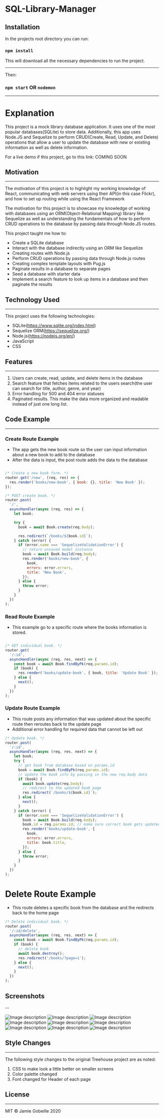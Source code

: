 # SQL-Library-Manager

## Installation

In the projects root directory you can run:

### `npm install`

This will download all the necessary dependencies to run the project.

---

Then:

### `npm start` OR `nodemon`

---

# Explanation

This project is a mock library database application. It uses one of the most popular databases(SQLite) to store data. Additionally, this app uses Node.JS and Sequelize to perform CRUD(Create, Read, Update, and Delete) operations that allow a user to update the database with new or existing information as well as delete information.

For a live demo if this project, go to this link: COMING SOON

## Motivation

---

The motivation of this project is to highlight my working knowledge of React, communicating with web servers using their API(in this case Flickr), and how to set up routing while using the React Framework

The motivation for this project is to showcase my knowledge of working with databases using an ORM(Object-Relational Mapping) library like Sequelize as well as understanding the fundamentals of how to perform CRUD operations to the database by passing data through Node.JS routes.

This project taught me how to:

- Create a SQLite database
- Interact with the database indirectly using an ORM like Sequelize
- Creating routes with Node.js
- Perform CRUD operations by passing data through Node.js routes
- Creating complex template layouts with Pug.js
- Paginate results in a database to separate pages
- Seed a database with starter data
- Implement a search feature to look up items in a database and then paginate the results

## Technology Used

---

This project uses the following technologies:

- SQLite(https://www.sqlite.org/index.html)
- Sequelize ORM(https://sequelize.org/)
- Node.js(https://nodejs.org/en/)
- JavaScript
- CSS

## Features

---

1. Users can create, read, update, and delete items in the database
2. Search feature that fetches items related to the users search(the user can search for title, author, genre, and year)
3. Error handling for 500 and 404 error statuses
4. Paginated results. This make the data more organized and readable instead of just one long list.

## Code Example

---

### Create Route Example

- The app gets the new book route so the user can input information about a new book to add to the database
- After the data is input, the post route adds the data to the database

```javaScript

/* Create a new book form. */
router.get('/new', (req, res) => {
  res.render('books/new-book', { book: {}, title: 'New Book' });
});

/* POST create book. */
router.post(
  '/',
  asyncHandler(async (req, res) => {
    let book;

    try {
      book = await Book.create(req.body);

      res.redirect(`/books/${book.id}`);
    } catch (error) {
      if (error.name === 'SequelizeValidationError') {
        // return unsaved model instance
        book = await Book.build(req.body);
        res.render('books/new-book', {
          book,
          errors: error.errors,
          title: 'New Book',
        });
      } else {
        throw error;
      }
    }
  })
);
```

### Read Route Example

- This example go to a specific route where the books information is stored.

```javaScript

/* GET individual book. */
router.get(
  '/:id',
  asyncHandler(async (req, res, next) => {
    const book = await Book.findByPk(req.params.id);
    if (book) {
      res.render('books/update-book', { book, title: 'Update Book' });
    } else {
      next();
    }
  })
);

```

### Update Route Example

- This route posts any information that was updated about the specific route then reroutes back to the update page
- Additional error handling for required data that cannot be left out

```javaScript
/* Update book. */
router.post(
  '/:id',
  asyncHandler(async (req, res, next) => {
    let book;
    try {
      // get book from database based on params.id
      book = await Book.findByPk(req.params.id);
      // update the book info by passing in the new req.body data
      if (book) {
        await book.update(req.body);
        // redirect to the updated book page
        res.redirect(`/books/${book.id}`);
      } else {
        next();
      }
    } catch (error) {
      if (error.name === 'SequelizeValidationError') {
        book = await Book.build(req.body);
        book.id = req.params.id; // make sure correct book gets updated
        res.render('books/update-book', {
          book,
          errors: error.errors,
          title: book.title,
        });
      } else {
        throw error;
      }
    }
  })
);

```

# Delete Route Example

- This route deletes a specific book from the database and the redirects back to the home page

```javaScript
/* Delete individual book. */
router.post(
  '/:id/delete',
  asyncHandler(async (req, res, next) => {
    const book = await Book.findByPk(req.params.id);
    if (book) {
      // delete book
      await book.destroy();
      res.redirect('/books/?page=1');
    } else {
      next();
    }
  })
);
```

## Screenshots

--

![Image description](public/images/readme-images/project-image-1.png)
![Image description](public/images/readme-images/project-image-2.png)
![Image description](public/images/readme-images/project-image-3.png)
![Image description](public/images/readme-images/project-image-4.png)
![Image description](public/images/readme-images/project-image-5.png)
![Image description](public/images/readme-images/project-image-6.png)
![Image description](public/images/readme-images/project-image-7.png)
![Image description](public/images/readme-images/project-image-8.png)
![Image description](public/images/readme-images/project-image-9.png)

## Style Changes

---

The following style changes to the original Treehouse project are as noted:

1. CSS to make look a little better on smaller screens
2. Color palette changed
3. Font changed for Header of each page

## License

---

MIT © Jamie Gobeille 2020

```

```
